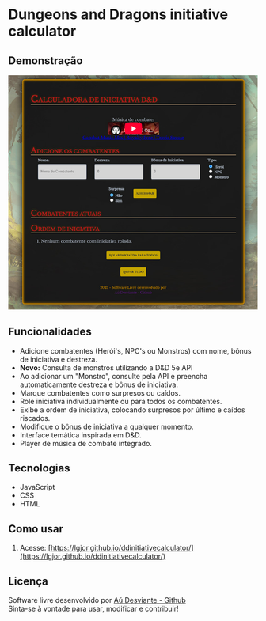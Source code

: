 # Dungeons and Dragons initiative calculator

## Demonstração

![Screenshot](.github/preview.jpg)

## Funcionalidades

- Adicione combatentes (Herói's, NPC's ou Monstros) com nome, bônus de iniciativa e destreza.
- **Novo:** Consulta de monstros utilizando a D&D 5e API
- Ao adicionar um "Monstro", consulte pela API e preencha automaticamente destreza e bônus de iniciativa.
- Marque combatentes como surpresos ou caídos.
- Role iniciativa individualmente ou para todos os combatentes.
- Exibe a ordem de iniciativa, colocando surpresos por último e caídos riscados.
- Modifique o bônus de iniciativa a qualquer momento.
- Interface temática inspirada em D&D.
- Player de música de combate integrado.

## Tecnologias

- JavaScript
- CSS
- HTML

## Como usar

1. Acesse: [https://lgjor.github.io/ddinitiativecalculator/](https://lgjor.github.io/ddinitiativecalculator/)



## Licença

Software livre desenvolvido por [Aú Desviante - Github](https://github.com/lgjor)  
Sinta-se à vontade para usar, modificar e contribuir!

